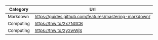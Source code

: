|<sub>Category</sub>|<sub>Url</sub>|
|--------|----|
|<sub>Markdown</sub>|<sub>https://guides.github.com/features/mastering-markdown/ </sub>|
|<sub>Computing</sub>|<sub>https://tnw.to/2x7NGCB</sub>|
|<sub>Computing</sub>|<sub>https://tnw.to/2y2wWjS</sub>|
